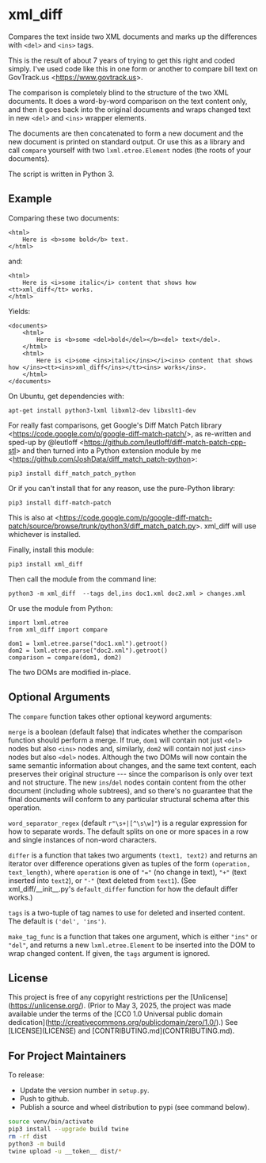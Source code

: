 # xml_diff

Compares the text inside two XML documents and marks up the differences
with `<del>` and `<ins>` tags.

This is the result of about 7 years of trying to get this right and
coded simply. I\'ve used code like this in one form or another to
compare bill text on GovTrack.us \<<https://www.govtrack.us>\>.

The comparison is completely blind to the structure of the two XML
documents. It does a word-by-word comparison on the text content only,
and then it goes back into the original documents and wraps changed text
in new `<del>` and `<ins>` wrapper elements.

The documents are then concatenated to form a new document and the new
document is printed on standard output. Or use this as a library and
call `compare` yourself with two `lxml.etree.Element` nodes (the roots
of your documents).

The script is written in Python 3.

## Example

Comparing these two documents:

    <html>
        Here is <b>some bold</b> text.
    </html>

and:

    <html>
        Here is <i>some italic</i> content that shows how <tt>xml_diff</tt> works.
    </html> 

Yields:

    <documents>
        <html>
            Here is <b>some <del>bold</del></b><del> text</del>.
        </html>
        <html>
            Here is <i>some <ins>italic</ins></i><ins> content that shows how </ins><tt><ins>xml_diff</ins></tt><ins> works</ins>.
        </html>
    </documents>

On Ubuntu, get dependencies with:

    apt-get install python3-lxml libxml2-dev libxslt1-dev

For really fast comparisons, get Google\'s Diff Match Patch library
\<<https://code.google.com/p/google-diff-match-patch/>\>, as re-written
and sped-up by \@leutloff
\<<https://github.com/leutloff/diff-match-patch-cpp-stl>\> and then
turned into a Python extension module by me
\<<https://github.com/JoshData/diff_match_patch-python>\>:

    pip3 install diff_match_patch_python

Or if you can\'t install that for any reason, use the pure-Python
library:

    pip3 install diff-match-patch

This is also at
\<<https://code.google.com/p/google-diff-match-patch/source/browse/trunk/python3/diff_match_patch.py>\>.
xml_diff will use whichever is installed.

Finally, install this module:

    pip3 install xml_diff

Then call the module from the command line:

    python3 -m xml_diff  --tags del,ins doc1.xml doc2.xml > changes.xml

Or use the module from Python:

    import lxml.etree
    from xml_diff import compare

    dom1 = lxml.etree.parse("doc1.xml").getroot()
    dom2 = lxml.etree.parse("doc2.xml").getroot()
    comparison = compare(dom1, dom2)

The two DOMs are modified in-place.

## Optional Arguments

The `compare` function takes other optional keyword arguments:

`merge` is a boolean (default false) that indicates whether the
comparison function should perform a merge. If true, `dom1` will contain
not just `<del>` nodes but also `<ins>` nodes and, similarly, `dom2`
will contain not just `<ins>` nodes but also `<del>` nodes. Although the
two DOMs will now contain the same semantic information about changes,
and the same text content, each preserves their original structure \-\--
since the comparison is only over text and not structure. The new
`ins`/`del` nodes contain content from the other document (including
whole subtrees), and so there\'s no guarantee that the final documents
will conform to any particular structural schema after this operation.

`word_separator_regex` (default `r"\s+|[^\s\w]"`) is a regular
expression for how to separate words. The default splits on one or more
spaces in a row and single instances of non-word characters.

`differ` is a function that takes two arguments `(text1, text2)` and
returns an iterator over difference operations given as tuples of the
form `(operation, text_length)`, where `operation` is one of `"="` (no
change in text), `"+"` (text inserted into `text2`), or `"-"` (text
deleted from `text1`). (See xml_diff/\_\_init\_\_.py\'s `default_differ`
function for how the default differ works.)

`tags` is a two-tuple of tag names to use for deleted and inserted
content. The default is `('del', 'ins')`.

`make_tag_func` is a function that takes one argument, which is either
`"ins"` or `"del"`, and returns a new `lxml.etree.Element` to be
inserted into the DOM to wrap changed content. If given, the `tags`
argument is ignored.

## License

This project is free of any copyright restrictions per the
\[Unlicense\](<https://unlicense.org/>). (Prior to May 3, 2025, the
project was made available under the terms of the \[CC0 1.0 Universal
public domain
dedication\](<http://creativecommons.org/publicdomain/zero/1.0/>).) See
\[LICENSE\](LICENSE) and \[CONTRIBUTING.md\](CONTRIBUTING.md).

For Project Maintainers
-----------------------

To release:

* Update the version number in `setup.py`.
* Push to github.
* Publish a source and wheel distribution to pypi (see command below).

```sh
source venv/bin/activate
pip3 install --upgrade build twine
rm -rf dist
python3 -m build
twine upload -u __token__ dist/*
```
